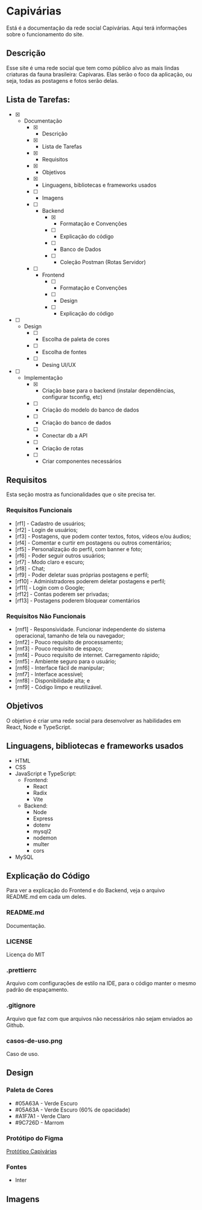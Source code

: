 # Capivárias

Está é a documentação da rede social Capivárias. Aqui terá informações sobre o funcionamento do site.

## Descrição

Esse site é uma rede social que tem como público alvo as mais lindas criaturas da fauna brasileira: Capivaras. Elas serão o foco da aplicação, ou seja, todas as postagens e fotos serão delas.

## Lista de Tarefas:
- [x] - Documentação
    - [x] - Descrição
    - [x] - Lista de Tarefas
    - [x] - Requisitos
    - [x] - Objetivos
    - [x] - Linguagens, bibliotecas e frameworks usados
    - [ ] - Imagens
    - [ ] - Backend
        - [x] - Formatação e Convenções
        - [ ] - Explicação do código
        - [ ] - Banco de Dados
        - [ ] - Coleção Postman (Rotas Servidor)
    - [ ] - Frontend
        - [ ] - Formatação e Convenções
        - [ ] - Design
        - [ ] - Explicação do código
- [ ] - Design
    - [ ] - Escolha de paleta de cores
    - [ ] - Escolha de fontes
    - [ ] - Desing UI/UX
- [ ] - Implementação
    - [x] - Criação base para o backend (instalar dependências, configurar tsconfig, etc)
    - [ ] - Criação do modelo do banco de dados
    - [ ] - Criação do banco de dados
    - [ ] - Conectar db a API
    - [ ] - Criação de rotas
    - [ ] - Criar componentes necessários

## Requisitos

Esta seção mostra as funcionalidades que o site precisa ter.

### Requisitos Funcionais

-   [rf1] - Cadastro de usuários;
-   [rf2] - Login de usuários;
-   [rf3] - Postagens, que podem conter textos, fotos, vídeos e/ou áudios;
-   [rf4] - Comentar e curtir em postagens ou outros comentários;
-   [rf5] - Personalização do perfil, com banner e foto;
-   [rf6] - Poder seguir outros usuários;
-   [rf7] - Modo claro e escuro;
-   [rf8] - Chat;
-   [rf9] - Poder deletar suas próprias postagens e perfil;
-   [rf10] - Administradores poderem deletar postagens e perfil;
-   [rf11] - Login com o Google;
-   [rf12] - Contas poderem ser privadas;
-   [rf13] - Postagens poderem bloquear comentários

### Requisitos Não Funcionais

-   [rnf1] - Responsividade. Funcionar independente do sistema operacional, tamanho de tela ou navegador;
-   [rnf2] - Pouco requisito de processamento;
-   [rnf3] - Pouco requisito de espaço;
-   [rnf4] - Pouco requisito de internet. Carregamento rápido;
-   [rnf5] - Ambiente seguro para o usuário;
-   [rnf6] - Interface fácil de manipular;
-   [rnf7] - Interface acessível;
-   [rnf8] - Disponibilidade alta; e
-   [rnf9] - Código limpo e reutilizável.

## Objetivos

O objetivo é criar uma rede social para desenvolver as habilidades em React, Node e TypeScript.

## Linguagens, bibliotecas e frameworks usados

-   HTML
-   CSS
-   JavaScript e TypeScript:
    -   Frontend:
        -   React
        -   Radix
        -   Vite
    -   Backend:
        -   Node
        -   Express
        -   dotenv
        -   mysql2
        -   nodemon
        -   multer
        -   cors
-   MySQL

## Explicação do Código

Para ver a explicação do Frontend e do Backend, veja o arquivo README.md em cada um deles.

### README.md

Documentação.

### LICENSE

Licença do MIT

### .prettierrc

Arquivo com configurações de estilo na IDE, para o código manter o mesmo padrão de espaçamento.

### .gitignore

Arquivo que faz com que arquivos não necessários não sejam enviados ao Github.

### casos-de-uso.png

Caso de uso.

## Design

### Paleta de Cores

*   #05A63A - Verde Escuro
*   #05A63A - Verde Escuro (60% de opacidade)
*   #A1F7A1 - Verde Claro
*   #9C726D - Marrom

### Protótipo do Figma

[Protótipo Capivárias](https://www.figma.com/design/zIXzGiK1hOajPYg1ZHgwvv/Capivarias?node-id=0-1&t=WYirm8OJps1h4PBQ-1)

### Fontes

*   Inter

## Imagens